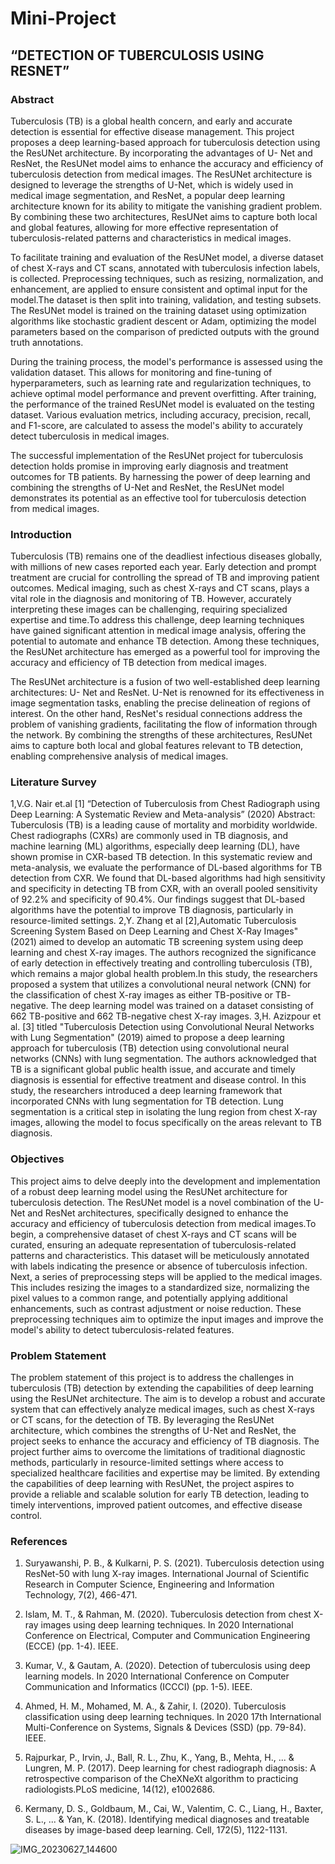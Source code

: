 # Mini-Project
## “DETECTION OF TUBERCULOSIS USING RESNET”
### Abstract
Tuberculosis (TB) is a global health concern, and early and accurate detection is essential for
effective disease management. This project proposes a deep learning-based approach for
tuberculosis detection using the ResUNet architecture. By incorporating the advantages of U-
Net and ResNet, the ResUNet model aims to enhance the accuracy and efficiency of
tuberculosis detection from medical images. The ResUNet architecture is designed to
leverage the strengths of U-Net, which is widely used in medical image segmentation, and
ResNet, a popular deep learning architecture known for its ability to mitigate the vanishing
gradient problem. By combining these two architectures, ResUNet aims to capture both local
and global features, allowing for more effective representation of tuberculosis-related patterns
and characteristics in medical images.

To facilitate training and evaluation of the ResUNet model, a diverse dataset of chest X-rays
and CT scans, annotated with tuberculosis infection labels, is collected. Preprocessing
techniques, such as resizing, normalization, and enhancement, are applied to ensure
consistent and optimal input for the model.The dataset is then split into training, validation,
and testing subsets. The ResUNet model is trained on the training dataset using optimization
algorithms like stochastic gradient descent or Adam, optimizing the model parameters based
on the comparison of predicted outputs with the ground truth annotations.

During the training process, the model&#39;s performance is assessed using the validation dataset.
This allows for monitoring and fine-tuning of hyperparameters, such as learning rate and
regularization techniques, to achieve optimal model performance and prevent overfitting.
After training, the performance of the trained ResUNet model is evaluated on the testing
dataset. Various evaluation metrics, including accuracy, precision, recall, and F1-score, are
calculated to assess the model&#39;s ability to accurately detect tuberculosis in medical images.

The successful implementation of the ResUNet project for tuberculosis detection holds
promise in improving early diagnosis and treatment outcomes for TB patients. By harnessing
the power of deep learning and combining the strengths of U-Net and ResNet, the ResUNet
model demonstrates its potential as an effective tool for tuberculosis detection from medical
images.
### Introduction
Tuberculosis (TB) remains one of the deadliest infectious diseases globally, with millions of
new cases reported each year. Early detection and prompt treatment are crucial for controlling
the spread of TB and improving patient outcomes. Medical imaging, such as chest X-rays and
CT scans, plays a vital role in the diagnosis and monitoring of TB. However, accurately
interpreting these images can be challenging, requiring specialized expertise and time.To
address this challenge, deep learning techniques have gained significant attention in medical
image analysis, offering the potential to automate and enhance TB detection. Among these
techniques, the ResUNet architecture has emerged as a powerful tool for improving the
accuracy and efficiency of TB detection from medical images.

The ResUNet architecture is a fusion of two well-established deep learning architectures: U-
Net and ResNet. U-Net is renowned for its effectiveness in image segmentation tasks,
enabling the precise delineation of regions of interest. On the other hand, ResNet&#39;s residual
connections address the problem of vanishing gradients, facilitating the flow of information
through the network. By combining the strengths of these architectures, ResUNet aims to
capture both local and global features relevant to TB detection, enabling comprehensive
analysis of medical images.
### Literature Survey
1,V.G. Nair et.al [1] “Detection of Tuberculosis from Chest Radiograph using Deep Learning:
A Systematic Review and Meta-analysis” (2020)
Abstract: Tuberculosis (TB) is a leading cause of mortality and morbidity worldwide. Chest
radiographs (CXRs) are commonly used in TB diagnosis, and machine learning (ML)
algorithms, especially deep learning (DL), have shown promise in CXR-based TB detection.
In this systematic review and meta-analysis, we evaluate the performance of DL-based
algorithms for TB detection from CXR. We found that DL-based algorithms had high
sensitivity and specificity in detecting TB from CXR, with an overall pooled sensitivity of
92.2% and specificity of 90.4%. Our findings suggest that DL-based algorithms have the
potential to improve TB diagnosis, particularly in resource-limited settings.
2,Y. Zhang et al [2],Automatic Tuberculosis Screening System Based on Deep Learning and
Chest X-Ray Images&quot; (2021) aimed to develop an automatic TB screening system using deep
learning and chest X-ray images. The authors recognized the significance of early detection
in effectively treating and controlling tuberculosis (TB), which remains a major global health
problem.In this study, the researchers proposed a system that utilizes a convolutional neural
network (CNN) for the classification of chest X-ray images as either TB-positive or TB-
negative. The deep learning model was trained on a dataset consisting of 662 TB-positive and
662 TB-negative chest X-ray images.
3,H. Azizpour et al. [3] titled &quot;Tuberculosis Detection using Convolutional Neural Networks
with Lung Segmentation&quot; (2019) aimed to propose a deep learning approach for tuberculosis
(TB) detection using convolutional neural networks (CNNs) with lung segmentation. The
authors acknowledged that TB is a significant global public health issue, and accurate and
timely diagnosis is essential for effective treatment and disease control.
In this study, the researchers introduced a deep learning framework that incorporated CNNs
with lung segmentation for TB detection. Lung segmentation is a critical step in isolating the
lung region from chest X-ray images, allowing the model to focus specifically on the areas
relevant to TB diagnosis.

### Objectives
This project aims to delve deeply into the development and implementation of a robust deep
learning model using the ResUNet architecture for tuberculosis detection. The ResUNet
model is a novel combination of the U-Net and ResNet architectures, specifically designed to
enhance the accuracy and efficiency of tuberculosis detection from medical images.To begin,
a comprehensive dataset of chest X-rays and CT scans will be curated, ensuring an adequate
representation of tuberculosis-related patterns and characteristics. This dataset will be
meticulously annotated with labels indicating the presence or absence of tuberculosis
infection. Next, a series of preprocessing steps will be applied to the medical images. This
includes resizing the images to a standardized size, normalizing the pixel values to a common
range, and potentially applying additional enhancements, such as contrast adjustment or noise
reduction. These preprocessing techniques aim to optimize the input images and improve the
model&#39;s ability to detect tuberculosis-related features.

### Problem Statement
The problem statement of this project is to address the challenges in tuberculosis (TB) detection by extending the capabilities of deep learning using the ResUNet architecture. The aim is to develop a robust and accurate system that can effectively analyze medical images, such as chest X-rays or CT scans, for the detection of TB. By leveraging the ResUNet architecture, which combines the strengths of U-Net and ResNet, the project seeks to enhance the accuracy and efficiency of TB diagnosis. The project further aims to overcome the limitations of traditional diagnostic methods, particularly in resource-limited settings where access to specialized healthcare facilities and expertise may be limited. By extending the capabilities of deep learning with ResUNet, the project aspires to provide a reliable and scalable solution for early TB detection, leading to timely interventions, improved patient outcomes, and effective disease control.

### References
1. Suryawanshi, P. B., & Kulkarni, P. S. (2021). Tuberculosis detection using ResNet-50 with lung X-ray
images. International Journal of Scientific Research in Computer Science, Engineering and Information
Technology, 7(2), 466-471.

2. Islam, M. T., & Rahman, M. (2020). Tuberculosis detection from chest X-ray images using deep
learning techniques. In 2020 International Conference on Electrical, Computer and Communication
Engineering (ECCE) (pp. 1-4). IEEE.

3. Kumar, V., & Gautam, A. (2020). Detection of tuberculosis using deep learning models. In 2020
International Conference on Computer Communication and Informatics (ICCCI) (pp. 1-5). IEEE.

4. Ahmed, H. M., Mohamed, M. A., & Zahir, I. (2020). Tuberculosis classification using deep learning
techniques. In 2020 17th International Multi-Conference on Systems, Signals & Devices (SSD) (pp.
79-84). IEEE.

5. Rajpurkar, P., Irvin, J., Ball, R. L., Zhu, K., Yang, B., Mehta, H., ... & Lungren, M. P. (2017). Deep
learning for chest radiograph diagnosis: A retrospective comparison of the CheXNeXt algorithm to
practicing radiologists.PLoS medicine, 14(12), e1002686.

6. Kermany, D. S., Goldbaum, M., Cai, W., Valentim, C. C., Liang, H., Baxter, S. L., ... & Yan, K. (2018).
Identifying medical diagnoses and treatable diseases by image-based deep learning. Cell, 172(5),
1122-1131.

![IMG_20230627_144600](https://github.com/nisartth/Mini-Project/assets/94008426/d9b4687f-c411-40a7-9f9f-d715505d7a7e)



   
